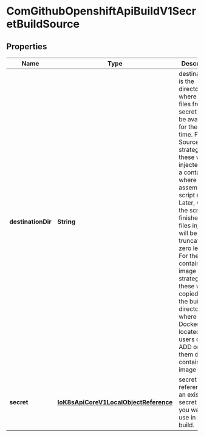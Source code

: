 
# ComGithubOpenshiftApiBuildV1SecretBuildSource

## Properties
Name | Type | Description | Notes
------------ | ------------- | ------------- | -------------
**destinationDir** | **String** | destinationDir is the directory where the files from the secret should be available for the build time. For the Source build strategy, these will be injected into a container where the assemble script runs. Later, when the script finishes, all files injected will be truncated to zero length. For the container image build strategy, these will be copied into the build directory, where the Dockerfile is located, so users can ADD or COPY them during container image build. |  [optional]
**secret** | [**IoK8sApiCoreV1LocalObjectReference**](IoK8sApiCoreV1LocalObjectReference.md) | secret is a reference to an existing secret that you want to use in your build. | 



